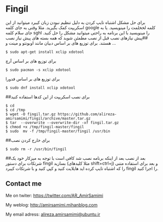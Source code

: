 # Fingil
برای حل مشکل اشتباه تایپ کردن به دلیل تنظیم نبودن زبان کیبرد میتوانید از این اسکریپت کمک بگیرید. مثلا وقتی به جای کلمه google کلمه لخخلمث 
را مینویسید. یا به جای سلام کلمه sghl را مینویسید با این برنامه به راحتی میتوانید مشکل را حل کنید.
##پیش نیازهای نصب
قبل از نصب مطمئن شوید که همه بسته های پیش نیاز نصب هستند. برای توزیع های بر اساس دبیان مانند اوبونتو و مینت و ...

	$ sudo apt-get install xclip xdotool

برای توزیع های بر اساس آرچ

	$ sudo pacman -s xclip xdotool

برای توزیع های بر اساس فدورا

	$ sudo dnf install xclip xdotool

##برای نصب اسکریپت از این کدها استفاده کنید

	$ cd
	$ cd /tmp
	$ wget -O fingil.tar.gz https://github.com/alireza-amirsamimi/fingil/archive/master.tar.gz
	$ tar  --overwrite --overwrite-dir -xf fingil.tar.gz
	$ chmod +x /tmp/fingil-master/fingil
	$ sudo  mv -f /tmp/fingil-master/fingil /usr/bin

##برای خارج کردن نصب


	$ sudo rm -r /usr/bin/fingil
##بعد از نصب
بعد از اینکه برنامه نصب شد کافی است با توجه به میزکار خود یک شرتکات برای دستور fingil بسازید (مثلا کلیدهای shift+ctrl+j) و بعد برای استفاده
متنی را که اشتباه تایپ کرده اید هایلایت کنید و کپی کنید و با شرتکات کیبرد fingil را اجرا کنید.
## Contact me
Me on twiter:
https://twitter.com/AR_AmirSamimi

My weblog:
http://amirsamimi.mihanblog.com

My email adress:
alireza.amirsamimi@ubuntu.ir

